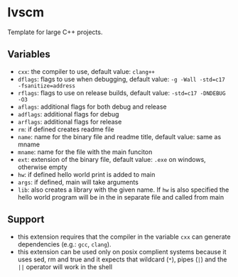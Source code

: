 # lvscm
Template for large C++ projects.

## Variables
- `cxx`: the compiler to use, default value: `clang++`
- `dflags`: flags to use when debugging, default value: `-g -Wall -std=c17 -fsanitize=address`
- `rflags`: flags to use on release builds, default value: `-std=c17 -DNDEBUG -O3`
- `aflags`: additional flags for both debug and release
- `adflags`: additional flags for debug
- `arflags`: additional flags for release
- `rm`: if defined creates readme file
- `name`: name for the binary file and readme title, default value: same as mname
- `mname`: name for the file with the main funciton
- `ext`: extension of the binary file, default value: `.exe` on windows, otherwise empty
- `hw`: if defined hello world print is added to main
- `args`: if defined, main will take arguments
- `lib`: also creates a library with the given name. If `hw` is also specified the hello world program will be in the in separate file and called from main

## Support
- this extension requires that the compiler in the variable `cxx` can generate dependencies (e.g.: `gcc`, `clang`).
- this extension can be used only on posix complient systems because it uses sed, rm and true and it expects that wildcard (`*`), pipes (`|`) and the `||` operator will work in the shell
